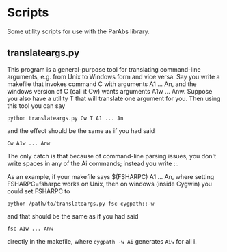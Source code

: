 Scripts
=======

Some utility scripts for use with the ParAbs library.

translateargs.py
----------------

This program is a general-purpose tool for translating command-line
arguments, e.g. from Unix to Windows form and vice versa.  Say you
write a makefile that invokes command C with arguments A1 ... An, and
the windows version of C (call it Cw) wants arguments A1w ... Anw.
Suppose you also have a utility T that will translate one argument for
you.  Then using this tool you can say

`python translateargs.py Cw T A1 ... An`

and the effect should be the same as if you had said

`Cw A1w ... Anw`

The only catch is that because of command-line parsing issues, you
don't write spaces in any of the Ai commands; instead you write ::.

As an example, if your makefile says $(FSHARPC) A1 ... An, where
setting FSHARPC=fsharpc works on Unix, then on windows (inside Cygwin)
you could set FSHARPC to

`python /path/to/translateargs.py fsc cygpath::-w`

and that should be the same as if you had said

`fsc A1w ... Anw`

directly in the makefile, where `cygpath -w Ai` generates `Aiw` for
all i.



